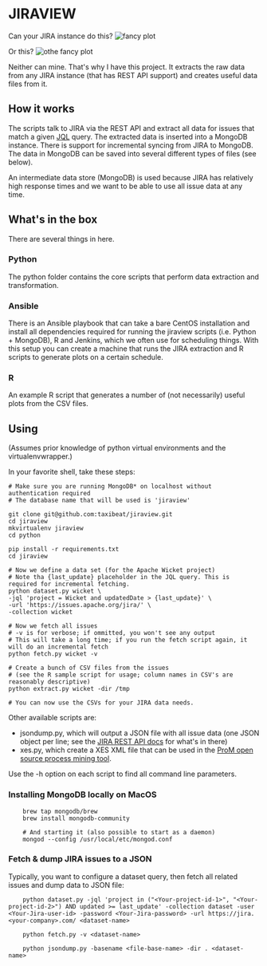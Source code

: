 # JIRAVIEW

Can your JIRA instance do this?
![fancy plot](plots/days-in-status.png "Fancy plot")

Or this?
![othe fancy plot](plots/comments-vs-resolution-days.png "Other fancy plot")

Neither can mine. That's why I have this project. It extracts the raw data from any JIRA instance (that has REST API support) and creates useful data files from it.

## How it works
The scripts talk to JIRA via the REST API and extract all data for issues that match a given [JQL](https://confluence.atlassian.com/display/JIRA/Advanced+Searching "JIRA advanced searching") query. The extracted data is inserted into a MongoDB instance. There is support for incremental syncing from JIRA to MongoDB. The data in MongoDB can be saved into several different types of files (see below).

An intermediate data store (MongoDB) is used because JIRA has relatively high response times and we want to be able to use all issue data at any time.

## What's in the box

There are several things in here.

### Python
The python folder contains the core scripts that perform data extraction and transformation.

### Ansible
There is an Ansible playbook that can take a bare CentOS installation and install all dependencies required for running the jiraview scripts (i.e. Python + MongoDB), R and Jenkins, which we often use for scheduling things. With this setup you can create a machine that runs the JIRA extraction and R scripts to generate plots on a certain schedule.

### R

An example R script that generates a number of (not necessarily) useful plots from the CSV files.

## Using

(Assumes prior knowledge of python virtual environments and the virtualenvwrapper.)

In your favorite shell, take these steps:

	# Make sure you are running MongoDB* on localhost without authentication required
	# The database name that will be used is 'jiraview'
	
	git clone git@github.com:taxibeat/jiraview.git
	cd jiraview
	mkvirtualenv jiraview	
	cd python
	
	pip install -r requirements.txt
	cd jiraview
	
	# Now we define a data set (for the Apache Wicket project)
	# Note tha {last_update} placeholder in the JQL query. This is required for incremental fetching.
	python dataset.py wicket \
	-jql 'project = Wicket and updatedDate > {last_update}' \
	-url 'https://issues.apache.org/jira/' \
	-collection wicket
	
	# Now we fetch all issues
	# -v is for verbose; if ommitted, you won't see any output
	# This will take a long time; if you run the fetch script again, it will do an incremental fetch
	python fetch.py wicket -v
	
	# Create a bunch of CSV files from the issues
	# (see the R sample script for usage; column names in CSV's are reasonably descriptive)
	python extract.py wicket -dir /tmp
	
	# You can now use the CSVs for your JIRA data needs.

Other available scripts are:

- jsondump.py, which will output a JSON file with all issue data (one JSON object per line; see the [JIRA REST API docs](https://docs.atlassian.com/jira/REST/latest/) for what's in there)
- xes.py, which create a XES XML file that can be used in the [ProM open source process mining tool](http://www.processmining.org/prom/start).

Use the -h option on each script to find all command line parameters.

### Installing MongoDB locally on MacOS

```
	brew tap mongodb/brew
	brew install mongodb-community

	# And starting it (also possible to start as a daemon)
	mongod --config /usr/local/etc/mongod.conf
```

### Fetch & dump JIRA issues to a JSON

Typically, you want to configure a dataset query, then fetch all related issues and dump data to JSON file:

``` 	
 	python dataset.py -jql 'project in ("<Your-project-id-1>", "<Your-project-id-2>") AND updated >= last_update' -collection dataset -user <Your-Jira-user-id> -password <Your-Jira-password> -url https://jira.<your-company>.com/ <dataset-name>
 
 	python fetch.py -v <dataset-name>
 
 	python jsondump.py -basename <file-base-name> -dir . <dataset-name>
```